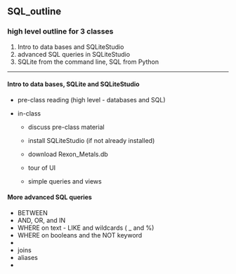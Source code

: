 ## SQL_outline

### high level outline for 3 classes

1. Intro to data bases and SQLiteStudio
2. advanced SQL queries in SQLiteStudio
3. SQLite from the command line, SQL from Python

---

#### Intro to data bases, SQLite and SQLiteStudio

- pre-class reading (high level - databases and SQL)

- in-class 

  - discuss pre-class material

  - install SQLiteStudio (if not already installed)

  - download Rexon_Metals.db

  - tour of UI

  - simple queries and views

    

#### More advanced SQL queries
 
 - BETWEEN
 - AND, OR, and IN
 - WHERE on text - LIKE and wildcards ( _ and %) 
 - WHERE on booleans and the NOT keyword
 - 
 - joins
 - aliases
 - 

  

  
